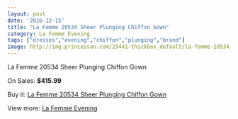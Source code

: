 ```yaml
---
layout: post
date: '2016-12-15'
title: "La Femme 20534 Sheer Plunging Chiffon Gown"
category: La Femme Evening
tags: ["dresses","evening","chiffon","plunging","brand"]
image: http://img.princessan.com/25441-thickbox_default/la-femme-20534-sheer-plunging-chiffon-gown.jpg
---
```

La Femme 20534 Sheer Plunging Chiffon Gown

On Sales: **$415.99**
<a href="https://www.princessan.com/en/la-femme-evening/11535-la-femme-20534-sheer-plunging-chiffon-gown.html"><amp-img layout="responsive" width="600" height="600" src="//img.princessan.com/25441-thickbox_default/la-femme-20534-sheer-plunging-chiffon-gown.jpg" alt="La Femme 20534 Sheer Plunging Chiffon Gown 0" /></a>
<a href="https://www.princessan.com/en/la-femme-evening/11535-la-femme-20534-sheer-plunging-chiffon-gown.html"><amp-img layout="responsive" width="600" height="600" src="//img.princessan.com/25442-thickbox_default/la-femme-20534-sheer-plunging-chiffon-gown.jpg" alt="La Femme 20534 Sheer Plunging Chiffon Gown 1" /></a>

Buy it: [La Femme 20534 Sheer Plunging Chiffon Gown](https://www.princessan.com/en/la-femme-evening/11535-la-femme-20534-sheer-plunging-chiffon-gown.html "La Femme 20534 Sheer Plunging Chiffon Gown")

View more: [La Femme Evening](https://www.princessan.com/en/29-la-femme-evening "La Femme Evening")